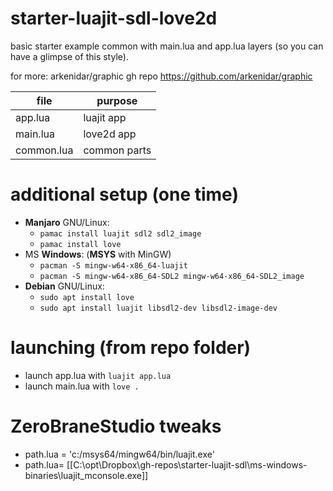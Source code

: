 # starter-luajit-sdl-love2d
basic starter example common with main.lua and app.lua layers (so you can have a glimpse of this style).

for more: arkenidar/graphic gh repo
https://github.com/arkenidar/graphic

| file       | purpose      |
| ---------- | ------------ |
| app.lua    | luajit app   |
| main.lua   | love2d app   |
| common.lua | common parts |

# additional setup (one time)
- **Manjaro** GNU/Linux:
    * `pamac install luajit sdl2 sdl2_image`
    * `pamac install love`
- MS **Windows**: (**MSYS** with MinGW)
    * `pacman -S mingw-w64-x86_64-luajit`
    * `pacman -S mingw-w64-x86_64-SDL2 mingw-w64-x86_64-SDL2_image`
- **Debian** GNU/Linux:
    * `sudo apt install love`
    * `sudo apt install luajit libsdl2-dev libsdl2-image-dev`

# launching (from repo folder)
- launch app.lua with `luajit app.lua`
- launch main.lua with `love .`

# ZeroBraneStudio tweaks
- path.lua = 'c:/msys64/mingw64/bin/luajit.exe'
- path.lua= [[C:\opt\Dropbox\gh-repos\starter-luajit-sdl\ms-windows-binaries\luajit_mconsole.exe]]
